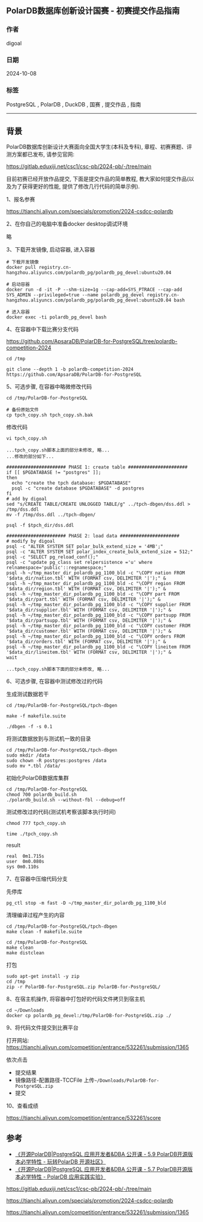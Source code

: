 ## PolarDB数据库创新设计国赛 - 初赛提交作品指南    
                                                                                      
### 作者                                                          
digoal                                                          
                                                                 
### 日期                                                               
2024-10-08                                                         
                                                              
### 标签                                                            
PostgreSQL , PolarDB , DuckDB , 国赛 , 提交作品 , 指南    
                                                                                     
----                                                              
                                                                            
## 背景              
PolarDB数据库创新设计大赛面向全国大学生(本科及专科), 章程、初赛赛题、评测方案都已发布, 请参见官网:  
  
https://gitlab.eduxiji.net/csc1/csc-pb/2024-pb/-/tree/main  
  
目前初赛已经开放作品提交, 下面是提交作品的简单教程, 教大家如何提交作品(以及为了获得更好的性能, 提供了修改几行代码的简单示例).    
  
1、报名参赛  
  
https://tianchi.aliyun.com/specials/promotion/2024-csdcc-polardb  
  
2、在你自己的电脑中准备docker desktop调试环境  
  
略  
  
3、下载开发镜像, 启动容器, 进入容器  
```  
# 下载开发镜像  
docker pull registry.cn-hangzhou.aliyuncs.com/polardb_pg/polardb_pg_devel:ubuntu20.04    
  
# 启动容器  
docker run -d -it -P --shm-size=1g --cap-add=SYS_PTRACE --cap-add SYS_ADMIN --privileged=true --name polardb_pg_devel registry.cn-hangzhou.aliyuncs.com/polardb_pg/polardb_pg_devel:ubuntu20.04 bash    
  
# 进入容器  
docker exec -ti polardb_pg_devel bash    
```  
  
4、在容器中下载比赛分支代码  
  
https://github.com/ApsaraDB/PolarDB-for-PostgreSQL/tree/polardb-competition-2024  
  
```  
cd /tmp  
  
git clone --depth 1 -b polardb-competition-2024 https://github.com/ApsaraDB/PolarDB-for-PostgreSQL    
```  
  
5、可选步骤, 在容器中略微修改代码  
  
```  
cd /tmp/PolarDB-for-PostgreSQL   
  
# 备份原始文件  
cp tpch_copy.sh tpch_copy.sh.bak  
```  
  
修改代码  
```  
vi tpch_copy.sh   
  
...tpch_copy.sh脚本上面的部分未修改, 略...  
...修改的部分如下...  
  
###################### PHASE 1: create table ######################  
if [[ $PGDATABASE != "postgres" ]];  
then  
  echo "create the tpch database: $PGDATABASE"  
  psql -c "create database $PGDATABASE" -d postgres  
fi  
# add by digoal  
sed "s/CREATE TABLE/CREATE UNLOGGED TABLE/g" ../tpch-dbgen/dss.ddl > /tmp/dss.ddl  
mv -f /tmp/dss.ddl ../tpch-dbgen/  
  
psql -f $tpch_dir/dss.ddl  
  
###################### PHASE 2: load data ######################  
# modify by digoal  
psql -c "ALTER SYSTEM SET polar_bulk_extend_size = '4MB';"  
psql -c "ALTER SYSTEM SET polar_index_create_bulk_extend_size = 512;"  
psql -c "SELECT pg_reload_conf();"  
psql -c "update pg_class set relpersistence ='u' where relnamespace='public'::regnamespace;"  
psql -h ~/tmp_master_dir_polardb_pg_1100_bld -c "\COPY nation FROM '$data_dir/nation.tbl' WITH (FORMAT csv, DELIMITER '|');" &  
psql -h ~/tmp_master_dir_polardb_pg_1100_bld -c "\COPY region FROM '$data_dir/region.tbl' WITH (FORMAT csv, DELIMITER '|');" &  
psql -h ~/tmp_master_dir_polardb_pg_1100_bld -c "\COPY part FROM '$data_dir/part.tbl' WITH (FORMAT csv, DELIMITER '|');" &  
psql -h ~/tmp_master_dir_polardb_pg_1100_bld -c "\COPY supplier FROM '$data_dir/supplier.tbl' WITH (FORMAT csv, DELIMITER '|');" &  
psql -h ~/tmp_master_dir_polardb_pg_1100_bld -c "\COPY partsupp FROM '$data_dir/partsupp.tbl' WITH (FORMAT csv, DELIMITER '|');" &  
psql -h ~/tmp_master_dir_polardb_pg_1100_bld -c "\COPY customer FROM '$data_dir/customer.tbl' WITH (FORMAT csv, DELIMITER '|');" &  
psql -h ~/tmp_master_dir_polardb_pg_1100_bld -c "\COPY orders FROM '$data_dir/orders.tbl' WITH (FORMAT csv, DELIMITER '|');" &  
psql -h ~/tmp_master_dir_polardb_pg_1100_bld -c "\COPY lineitem FROM '$data_dir/lineitem.tbl' WITH (FORMAT csv, DELIMITER '|');" &  
wait  
  
...tpch_copy.sh脚本下面的部分未修改, 略...  
```  
  
  
6、可选步骤, 在容器中测试修改过的代码  
  
生成测试数据若干  
```  
cd /tmp/PolarDB-for-PostgreSQL/tpch-dbgen  
  
make -f makefile.suite  
  
./dbgen -f -s 0.1  
```  
  
将测试数据放到与测试机一致的目录  
```  
cd /tmp/PolarDB-for-PostgreSQL/tpch-dbgen  
sudo mkdir /data  
sudo chown -R postgres:postgres /data  
sudo mv *.tbl /data/  
```  
  
初始化PolarDB数据库集群  
```  
cd /tmp/PolarDB-for-PostgreSQL  
chmod 700 polardb_build.sh     
./polardb_build.sh --without-fbl --debug=off    
```  
  
测试修改过的代码(测试机考察该脚本执行时间)  
```  
chmod 777 tpch_copy.sh   
  
time ./tpch_copy.sh   
```  
  
result  
```  
real  0m1.715s  
user  0m0.080s  
sys 0m0.110s  
```  
  
7、在容器中压缩代码分支  
  
先停库  
```  
pg_ctl stop -m fast -D ~/tmp_master_dir_polardb_pg_1100_bld  
```  
  
清理编译过程产生的内容  
```  
cd /tmp/PolarDB-for-PostgreSQL/tpch-dbgen  
make clean -f makefile.suite  
  
cd /tmp/PolarDB-for-PostgreSQL  
make clean  
make distclean  
```  
  
打包  
```  
sudo apt-get install -y zip  
cd /tmp  
zip -r PolarDB-for-PostgreSQL.zip PolarDB-for-PostgreSQL/  
```  
  
8、在宿主机操作, 将容器中打包好的代码文件拷贝到宿主机  
```  
cd ~/Downloads  
docker cp polardb_pg_devel:/tmp/PolarDB-for-PostgreSQL.zip ./  
```  
  
9、将代码文件提交到比赛平台  
  
打开网站: https://tianchi.aliyun.com/competition/entrance/532261/submission/1365  
  
依次点击  
- 提交结果  
- 镜像路径-配置路径-TCCFile 上传`~/Downloads/PolarDB-for-PostgreSQL.zip`  
- 提交  
  
10、查看成绩  
  
https://tianchi.aliyun.com/competition/entrance/532261/score  
  
## 参考  
- [《开源PolarDB|PostgreSQL 应用开发者&DBA 公开课 - 5.9 PolarDB开源版本必学特性 - 玩转PolarDB 开源社区》](../202401/20240130_04.md)    
- [《开源PolarDB|PostgreSQL 应用开发者&DBA 公开课 - 5.7 PolarDB开源版本必学特性 - PolarDB 应用实践实验》](../202401/20240129_01.md)    
  
https://gitlab.eduxiji.net/csc1/csc-pb/2024-pb/-/tree/main  
  
https://tianchi.aliyun.com/specials/promotion/2024-csdcc-polardb  
  
https://tianchi.aliyun.com/competition/entrance/532261/submission/1365  
    
